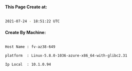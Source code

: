 
   
#### This Page Create at:

```bash

2021-07-24 - 18:51:22 UTC

```

#### Create By Machine:

```bash

Host Name : fv-az38-649

platform  : Linux-5.8.0-1036-azure-x86_64-with-glibc2.31

Ip Local  : 10.1.0.94

```


